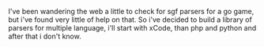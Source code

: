 I've been wandering the web a little to check for sgf parsers for a go game, but i've found very little of help on that. So i've decided to build a library of parsers for multiple language, i'll start with xCode, than php and python and after that i don't know.